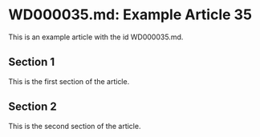 # WD000035.md: Example Article 35

This is an example article with the id WD000035.md.
## Section 1

This is the first section of the article.
## Section 2

This is the second section of the article.
